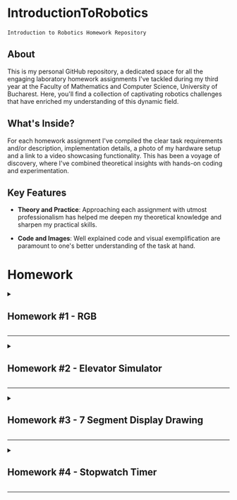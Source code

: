 # IntroductionToRobotics
    Introduction to Robotics Homework Repository

## About
This is my personal GitHub repository, a dedicated space for all the engaging laboratory homework assignments I've tackled during my third year at the Faculty of Mathematics and Computer Science, University of Bucharest. Here, you'll find a collection of captivating robotics challenges that have enriched my understanding of this dynamic field.

## What's Inside?
For each homework assignment I've compiled the clear task requirements and/or description, implementation details, a photo of my hardware setup and a link to a video showcasing functionality. This has been a voyage of discovery, where I've combined theoretical insights with hands-on coding and experimentation. 

## Key Features

- **Theory and Practice**: Approaching each assignment with utmost professionalism has helped me deepen my theoretical knowledge and sharpen my practical skills.

- **Code and Images**: Well explained code and visual exemplification are paramount to one's better understanding of the task at hand.

# Homework

<details>
<summary>

## Homework #1 - RGB

</summary><br>
This assignment focuses on controlling each channel (Red, Green, and Blue) of  an  RGB  LED  using  individual  potentiometers.

[Assignment folder](https://github.com/MariusAlexandru358/IntroductionToRobotics/tree/main/LedRGB)

### Components:
- Arduino UNO
- Breadbord
- RGB LED (1)
- Potentiometers (3)
- 330&#x2126; Resistors (3)
- Wires as needed

### Technical Task
Use a separate potentiometer for controlling each color of the RGB LED: Red, Green and Blue. The control must leverage digital electronics.

### Breakdown
This is a straightforward task. All we have to do is read the values from the potentiometers (these are analog values), map them to the 0-255 interval, and write the resulting value to the LED pin. Of course, each potentiometer corresponds to one color of the RGB LED.

### Electrical Schematic
![Electrical Circuit Scheme](https://github.com/MariusAlexandru358/IntroductionToRobotics/blob/main/LedRGB/electrical.png)

### Hardware Setup
![Setup Image](https://github.com/MariusAlexandru358/IntroductionToRobotics/blob/main/LedRGB/LedRGBsetup.jpg)

### Video showcasing functionality
<a href="https://youtu.be/jgkgB0jxtuw" target="_blank">youtube link here</a>

</details>

---

<details>
<summary>

## Homework #2 - Elevator Simulator

</summary><br>
This assignment involves simulating a 3-floor elevator control system using LEDs, buttons, and a buzzer with Arduino.

[Assignment folder](https://github.com/MariusAlexandru358/IntroductionToRobotics/tree/main/ElevatorSim)

### Components:
- Arduino UNO
- Breadbord
- Pushbuttons (At least 3 for floor calls)
- LEDs (At least 4: 3 for the floors and 1 for the elevator's operational state)
- 330&#x2126; or 220&#x2126; Resistors (4)
- Buzzer (1)
- 100&#x2126; Resistor (1)
- Wires as needed

### Technical Task
Design a control system that simulates a 3-floor elevator using the Arduino platform. Specific requirements:
- **LED Indicators:** Each of the 3 LEDs should represent one of the 3 floors. The LED corresponding to the current floor should light up.  Additionally, another LED should represent the elevator’s operational state. It should blink when the elevator is moving and remain static when stationary.
- **Buttons:** Implement 3 buttons that represent the call buttons from the 3 floors.  When pressed, the elevator should simulate movement towards the floor after a short interval (2-3 seconds).
- **Buzzer:** The buzzer should sound briefly when the elevator arrives at the desire floor (something resembling a ”cling”), when the elevator doors are closing and during movement.
- **State Change & Timers:** If the elevator is already at the desired floor, pressing the button for that floor should have no effect. Otherwise, after a button press, the elevator should ”wait for the doors to close” and then ”move” to the corresponding floor. If the elevator is in movement it should either do nothing or it should stack its decision (get to the first programmed floor, open the doors, wait, close them and then go to the next desired floor).
- **Debounce:** Implement debounce for the buttons to avoid unintentional repeated button presses.

### Breakdown
One way to implement this is by using the function millis() to get the timestamp of when a button push is confirmed by the debounce logic and then with the help of the same function we can calculate how much time has passed since that event. Let's say it takes 3 seconds for the elevator to move up a floor, then after 3000 milliseconds we simulate moving up to that floor by turning on the corresponding LED. We can apply the same logic for all the actions we must implement. 

### Electrical Schematic
![Electrical Circuit Scheme](https://github.com/MariusAlexandru358/IntroductionToRobotics/blob/main/ElevatorSim/ElevatorSimElectrical.png)

### Hardware Setup
![Setup Image](https://github.com/MariusAlexandru358/IntroductionToRobotics/blob/main/ElevatorSim/ElevatorSimSetup.jpg)

### Video showcasing functionality
<a href="https://youtu.be/h7vUpx4tfUE" target="_blank">youtube link here</a>

</details>

---

<details>
<summary>

## Homework #3 - 7 Segment Display Drawing

</summary><br>
This assignment involves using the joystick in order to control the position of the segment and ”draw” on the display. The movement between segments should be natural, meaning they should jump from the current position only to neighbors, but without passing through ”walls”.

[Assignment folder](https://github.com/MariusAlexandru358/IntroductionToRobotics/tree/main/Drawing_7SegmentDisplay)

### Components:
- Arduino UNO
- Breadbord
- 7-Segment-Display (1)
- Joystick (1)
- 330&#x2126; or 220&#x2126; Resistors (8)
- Wires as needed

### Technical Task
The initial position should be on the DP. The current position always blinks (irrespective of the fact that the segment is on or off). Use the joystick to move from one position to neighbors (see table for corresponding movement). Short pressing the button toggles the segment state from ON to OFF or from OFF to ON. Long pressing the button resets the entire display by turning all the segments OFF and moving the current position to the decimal point.

| Current segment | UP | DOWN | LEFT | RIGHT |
| --------------- | -- | ---- | ---- | ----- |
| **a**           |N/A |  g   |  f   |   b   |
| **b**           | a  |  g   |  f   |  N/A  | 
| **c**           | g  |  d   |  e   |  dp   |
| **d**           | g  | N/A  |  e   |   c   | 
| **e**           | g  |  d   | N/A  |   c   |
| **f**           | a  |  g   | N/A  |   b   | 
| **g**           | a  |  d   | N/A  |  N/A  |
| **dp**          |N/A |  N/A |  c   |  N/A  | 

### Breakdown
This assignment can be broken down into multiple simpler tasks. 
- **Input detection:** The push-button needs debouncing and to be able to also detect long pushes. For the movements on the joystick we will set thresholds it needs to pass in order to be registered.
- **Calculating the next position and moving to it**
- **Updating the blinking** of the selected LED
- **Toggling the state** of a LED or **reseting** the display and position


### Electrical Schematic
![Electrical Circuit Scheme](https://github.com/MariusAlexandru358/IntroductionToRobotics/blob/main/Drawing_7SegmentDisplay/Drawing_7SegmentDisplay_Electrical.png)

### Hardware Setup
![Setup Image](https://github.com/MariusAlexandru358/IntroductionToRobotics/blob/main/Drawing_7SegmentDisplay/Drawing_7SegmentDisplay_Setup.jpg)

### Video showcasing functionality
<a href="https://youtu.be/JfM9QyAPTl4" target="_blank">youtube link here</a>

</details>

---

<details>
<summary>

## Homework #4 - Stopwatch Timer

</summary><br>
Using the 4 digit 7 segment display and 3 buttons, implement a stopwatch timer that counts in 10ths of a second and has a save lap functionality (similar to most basic stopwatch functions on most phones).

[Assignment folder](https://github.com/MariusAlexandru358/IntroductionToRobotics/tree/main/StopwatchTimer)

### Components:
- Arduino UNO
- Breadbord
- SN74HC595N Shift Register (1)
- 4-Digit 7-Segment-Display (1)
- 330&#x2126; or 220&#x2126; Resistors (8)
- Pushbuttons (3)
- Wires as needed

### Technical Task
The starting value of the 4 digit 7-segment display should be "000.0". The buttons should have the following functionalities:
- Button 1: Start / Pause
- Button 2: Reset (if paused). Reset saved laps (if in lap viewing mode)
- Button 3: Save lap (if counting). Cycle through last saved laps (up to 4 laps)

Workflow:
1. Display shows "000.0" When pressing the **Start** button, the timer should start.
2. During the counting, each time you press the lap button, that value should be saved, up to 4 laps; pressing the 5th time should override the first saved one. Pressing the Reset button while counting should do nothing. Pressing the Pause button should stop the timer.
3. In **Pause** Mode, the Lap button shouldnt work anymore. Pressing the Reset button should reset the timer to "000.0".
4. After a reset, the Lap button should cycle through the saved lap times. Pressing it continuosly should cycle through the memory continously. Pressing the reset button while in this state should reset everything and set the timer back to "000.0".

### Breakdown
- In order to display the current time, we will cycle through the display digits and write the values for each digit to the shift register in serial mode, which will then send it to the 7-segment display. Because we can turn the LEDs on and off faster than your eyes can "see", we will creat the ilusion of a 4 digit number. Multiplexing logic is used to select which digit of the display we are writing on.
- The logic behind the buttons is relatively simple, it can be done with a few flags. Each button needs debouncing of course.
- In order to implement an extra functionality, I've decided to use a vector for the memory. The first position will always be a starting position ("000.0") from which we can start counting again, while the following positions are the memory spaces for the saved lap times. This way, we can start a timer, count one or more laps, see the data, and count again without losing the previous laps. For a practical use, we can increase the memory size (the vector size). Of course, the Reset button when pressed while in the lap viewing mode still works as intended.

### Electrical schematic
![Electrical Circuit Scheme](https://github.com/MariusAlexandru358/IntroductionToRobotics/blob/main/StopwatchTimer/StopwatchTimer_Electrical.png)

### Hardware Setup
![Setup Image](https://github.com/MariusAlexandru358/IntroductionToRobotics/blob/main/StopwatchTimer/StopwatchTimer_Setup.jpg)

### Video showcasing functionality
<a href="https://youtu.be/cyFr2RE60oo" target="_blank">youtube link here</a>

</details>

---








